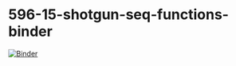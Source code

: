 # 596-15-shotgun-seq-functions-binder
[![Binder](https://mybinder.org/badge_logo.svg)](https://mybinder.org/v2/gh/elinneb/596-15-shotgun-seq-functions-binder/HEAD)
